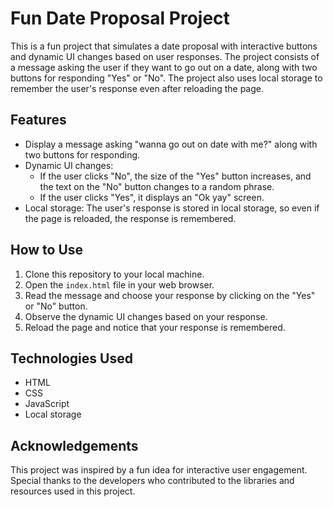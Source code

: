 # Fun Date Proposal Project

This is a fun project that simulates a date proposal with interactive buttons and dynamic UI changes based on user responses. The project consists of a message asking the user if they want to go out on a date, along with two buttons for responding "Yes" or "No". The project also uses local storage to remember the user's response even after reloading the page.

## Features

- Display a message asking "wanna go out on date with me?" along with two buttons for responding.
- Dynamic UI changes:
  - If the user clicks "No", the size of the "Yes" button increases, and the text on the "No" button changes to a random phrase.
  - If the user clicks "Yes", it displays an "Ok yay" screen.
- Local storage: The user's response is stored in local storage, so even if the page is reloaded, the response is remembered.

## How to Use

1. Clone this repository to your local machine.
2. Open the `index.html` file in your web browser.
3. Read the message and choose your response by clicking on the "Yes" or "No" button.
4. Observe the dynamic UI changes based on your response.
5. Reload the page and notice that your response is remembered.

## Technologies Used

- HTML
- CSS
- JavaScript
- Local storage

## Acknowledgements

This project was inspired by a fun idea for interactive user engagement. Special thanks to the developers who contributed to the libraries and resources used in this project.
